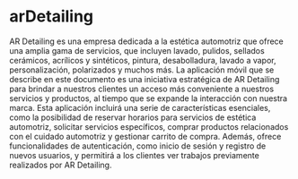 # arDetailing

AR Detailing es una empresa dedicada a la estética automotriz que ofrece una amplia gama de servicios, que incluyen lavado, pulidos, sellados cerámicos, acrílicos y sintéticos, pintura, desabolladura, lavado a vapor, personalización, polarizados y muchos más.
La aplicación móvil que se describe en este documento es una iniciativa estratégica de AR Detailing para brindar a nuestros clientes un acceso más conveniente a nuestros servicios y productos, al tiempo que se expande la interacción con nuestra marca. Esta aplicación incluirá una serie de características esenciales, como la posibilidad de reservar horarios para servicios de estética automotriz, solicitar servicios específicos, comprar productos relacionados con el cuidado automotriz y gestionar carrito de compra. Además, ofrece funcionalidades de autenticación, como inicio de sesión y registro de nuevos usuarios, y permitirá a los clientes ver trabajos previamente realizados por AR Detailing.
